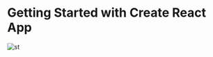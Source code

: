 # Getting Started with Create React App

![st](https://user-images.githubusercontent.com/114251468/218494222-8af039a5-944b-4f8a-9b23-f44c74015efc.png)
